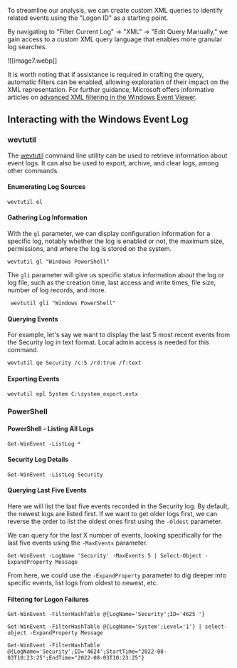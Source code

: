 To streamline our analysis, we can create custom XML queries to identify related events using the "Logon ID" as a starting point. 

By navigating to "Filter Current Log" -> "XML" -> "Edit Query Manually," we gain access to a custom XML query language that enables more granular log searches.

![[image7.webp]]

It is worth noting that if assistance is required in crafting the query, automatic filters can be enabled, allowing exploration of their impact on the XML representation. For further guidance, Microsoft offers informative articles on [advanced XML filtering in the Windows Event Viewer](https://techcommunity.microsoft.com/t5/ask-the-directory-services-team/advanced-xml-filtering-in-the-windows-event-viewer/ba-p/399761).

## Interacting with the Windows Event Log

### wevtutil

The [wevtutil](https://learn.microsoft.com/en-us/windows-server/administration/windows-commands/wevtutil) command line utility can be used to retrieve information about event logs. It can also be used to export, archive, and clear logs, among other commands.

#### Enumerating Log Sources

```cmd-session
wevtutil el
```

#### Gathering Log Information

With the `gl` parameter, we can display configuration information for a specific log, notably whether the log is enabled or not, the maximum size, permissions, and where the log is stored on the system.

```cmd-session
wevtutil gl "Windows PowerShell"
```

The `gli` parameter will give us specific status information about the log or log file, such as the creation time, last access and write times, file size, number of log records, and more.

```cmd-session
 wevtutil gli "Windows PowerShell"
```

#### Querying Events

For example, let's say we want to display the last 5 most recent events from the Security log in text format.
Local admin access is needed for this command.

```cmd-session
wevtutil qe Security /c:5 /rd:true /f:text
```

#### Exporting Events

```cmd-session
wevtutil epl System C:\system_export.evtx
```

### PowerShell

#### PowerShell - Listing All Logs

```powershell-session
Get-WinEvent -ListLog *
```

#### Security Log Details

```powershell-session
Get-WinEvent -ListLog Security
```

#### Querying Last Five Events

Here we will list the last five events recorded in the Security log. By default, the newest logs are listed first. If we want to get older logs first, we can reverse the order to list the oldest ones first using the `-Oldest` parameter.

We can query for the last X number of events, looking specifically for the last five events using the `-MaxEvents` parameter.

```powershell-session
Get-WinEvent -LogName 'Security' -MaxEvents 5 | Select-Object -ExpandProperty Message
```

From here, we could use the `-ExpandProperty` parameter to dig deeper into specific events, list logs from oldest to newest, etc.

#### Filtering for Logon Failures

```powershell-session
Get-WinEvent -FilterHashTable @{LogName='Security';ID='4625 '}
```

```powershell-session
Get-WinEvent -FilterHashTable @{LogName='System';Level='1'} | select-object -ExpandProperty Message
```

```
Get-WinEvent -FilterHashTable @{LogName='Security';ID='4624';StartTime="2022-08-03T10:23:25";EndTime="2022-08-03T10:23:25"}
```